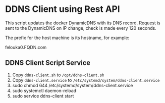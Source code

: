 # DDNS Client using Rest API

This script updates the docker DynamicDNS with its DNS record. Request is sent to the DynamicDNS on IP change, check is made every 120 seconds.

The prefix for the host machine is its hostname, for example:

felouka0.FQDN.com

## DDNS Client Script Service

1. Copy `ddns-client.sh` to `/opt/ddns-client.sh`
2. Copy `ddns-client.service` to `/etc/systemd/system/ddns-client.service`
3. sudo chmod 644 /etc/systemd/system/ddns-client.service
4. sudo systemctl daemon-reload
5. sudo service ddns-client start
